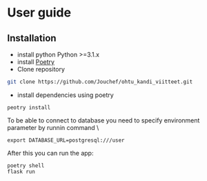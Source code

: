 # User guide

## Installation

+ install python Python >=3.1.x
+ install [Poetry](https://python-poetry.org/docs/#installation)
+ Clone repository
``` bash
git clone https://github.com/Jouchef/ohtu_kandi_viitteet.git
```
+ install dependencies using poetry
```
peotry install
```
To be able to connect to database you need to specify environment parameter by runnin command \
```
export DATABASE_URL=postgresql:///user
``` 
After this you can run the app:
```
poetry shell
flask run
```
